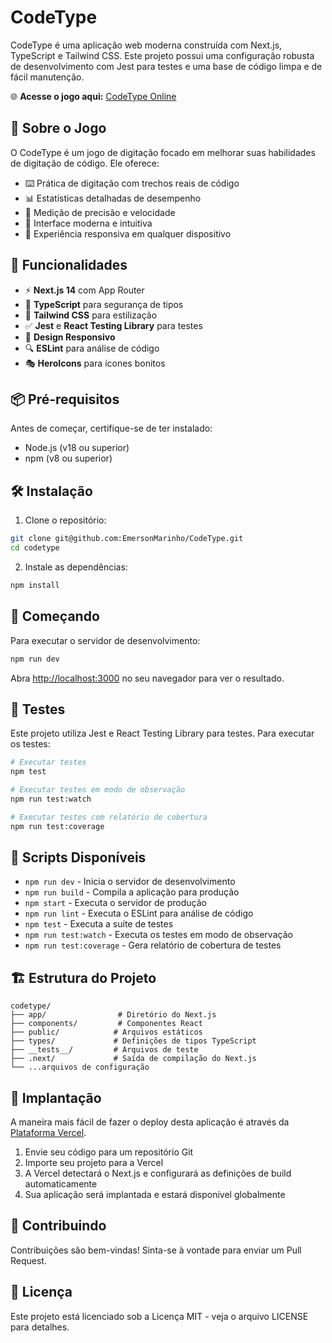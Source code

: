 # CodeType

CodeType é uma aplicação web moderna construída com Next.js, TypeScript e Tailwind CSS. Este projeto possui uma configuração robusta de desenvolvimento com Jest para testes e uma base de código limpa e de fácil manutenção.

🌐 **Acesse o jogo aqui:** [CodeType Online](https://code-type-henna.vercel.app/)

## 🎯 Sobre o Jogo

O CodeType é um jogo de digitação focado em melhorar suas habilidades de digitação de código. Ele oferece:

- ⌨️ Prática de digitação com trechos reais de código
- 📊 Estatísticas detalhadas de desempenho
- 🎯 Medição de precisão e velocidade
- 🌈 Interface moderna e intuitiva
- 📱 Experiência responsiva em qualquer dispositivo

## 🚀 Funcionalidades

- ⚡ **Next.js 14** com App Router
- 🎯 **TypeScript** para segurança de tipos
- 🎨 **Tailwind CSS** para estilização
- ✅ **Jest** e **React Testing Library** para testes
- 📱 **Design Responsivo**
- 🔍 **ESLint** para análise de código
- 🎭 **HeroIcons** para ícones bonitos

## 📦 Pré-requisitos

Antes de começar, certifique-se de ter instalado:
- Node.js (v18 ou superior)
- npm (v8 ou superior)

## 🛠️ Instalação

1. Clone o repositório:
```bash
git clone git@github.com:EmersonMarinho/CodeType.git
cd codetype
```

2. Instale as dependências:
```bash
npm install
```

## 🚀 Começando

Para executar o servidor de desenvolvimento:

```bash
npm run dev
```

Abra [http://localhost:3000](http://localhost:3000) no seu navegador para ver o resultado.

## 🧪 Testes

Este projeto utiliza Jest e React Testing Library para testes. Para executar os testes:

```bash
# Executar testes
npm test

# Executar testes em modo de observação
npm run test:watch

# Executar testes com relatório de cobertura
npm run test:coverage
```

## 📝 Scripts Disponíveis

- `npm run dev` - Inicia o servidor de desenvolvimento
- `npm run build` - Compila a aplicação para produção
- `npm start` - Executa o servidor de produção
- `npm run lint` - Executa o ESLint para análise de código
- `npm test` - Executa a suíte de testes
- `npm run test:watch` - Executa os testes em modo de observação
- `npm run test:coverage` - Gera relatório de cobertura de testes

## 🏗️ Estrutura do Projeto

```
codetype/
├── app/                # Diretório do Next.js
├── components/         # Componentes React
├── public/            # Arquivos estáticos
├── types/             # Definições de tipos TypeScript
├── __tests__/         # Arquivos de teste
├── .next/             # Saída de compilação do Next.js
└── ...arquivos de configuração
```

## 🚀 Implantação

A maneira mais fácil de fazer o deploy desta aplicação é através da [Plataforma Vercel](https://vercel.com/new).

1. Envie seu código para um repositório Git
2. Importe seu projeto para a Vercel
3. A Vercel detectará o Next.js e configurará as definições de build automaticamente
4. Sua aplicação será implantada e estará disponível globalmente

## 🤝 Contribuindo

Contribuições são bem-vindas! Sinta-se à vontade para enviar um Pull Request.

## 📄 Licença

Este projeto está licenciado sob a Licença MIT - veja o arquivo LICENSE para detalhes.
